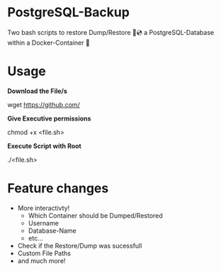 # PostgreSQL-Backup

Two bash scripts to restore Dump/Restore 💾💿 a PostgreSQL-Database within a Docker-Container 🐋


# Usage

**Download the File/s**

wget <https://github.com/>  

**Give Executive permissions**

chmod +x <file.sh>

**Execute Script with Root**

./<file.sh>


# Feature changes

- More interactivty!
    - Which Container should be Dumped/Restored
    - Username
    - Database-Name
    - etc...
- Check if the Restore/Dump was sucessfull
- Custom File Paths
- and much more!
